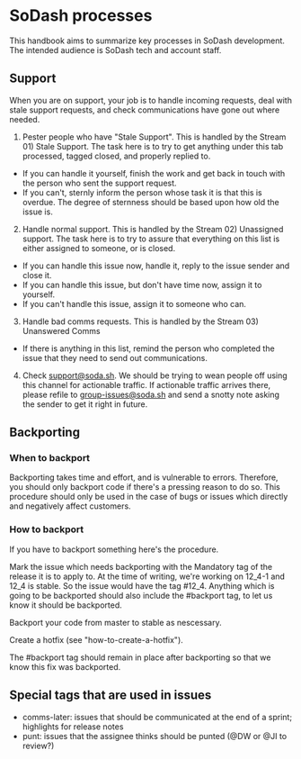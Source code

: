 # SoDash processes

This handbook aims to summarize key processes in SoDash development.
The intended audience is SoDash tech and account staff.

## Support

When you are on support, your job is to handle incoming requests, deal with stale support requests, and check communications have gone out where needed.

1) Pester people who have "Stale Support". This is handled by the Stream 01) Stale Support. The task here is to try to get anything under this tab processed, tagged closed, and properly replied to. 
- If you can handle it yourself, finish the work and get back in touch with the person who sent the support request.
- If you can't, sternly inform the person whose task it is that this is overdue. The degree of sternness should be based upon how old the issue is.

2) Handle normal support. This is handled by the Stream 02) Unassigned support. The task here is to try to assure that everything on this list is either assigned to someone, or is closed.
- If you can handle this issue now, handle it, reply to the issue sender and close it.
- If you can handle this issue, but don't have time now, assign it to yourself.
- If you can't handle this issue, assign it to someone who can.

3) Handle bad comms requests. This is handled by the Stream 03) Unanswered Comms
- If there is anything in this list, remind the person who completed the issue that they need to send out communications.

4) Check support@soda.sh. We should be trying to wean people off using this channel for actionable traffic. If actionable traffic arrives there, please refile to group-issues@soda.sh and send a snotty note asking the sender to get it right in future. 

## Backporting

### When to backport

Backporting takes time and effort, and is vulnerable to errors. Therefore, you should only backport code if there's a pressing reason to do so. This procedure should only be used in the case of bugs or issues which directly and negatively affect customers.

### How to backport

If you have to backport something here's the procedure.

Mark the issue which needs backporting with the Mandatory tag of the release it is to apply to. At the time of writing, we're working on 12_4-1 and 12_4 is stable. So the issue would have the tag #12_4. Anything which is going to be backported should also include the #backport tag, to let us know it should be backported.

Backport your code from master to stable as nescessary.

Create a hotfix (see "how-to-create-a-hotfix").

The #backport tag should remain in place after backporting so that we know this fix was backported.

## Special tags that are used in issues

- comms-later: issues that should be communicated at the end of a sprint; highlights for release notes
- punt: issues that the assignee thinks should be punted (@DW or @JI to review?)
